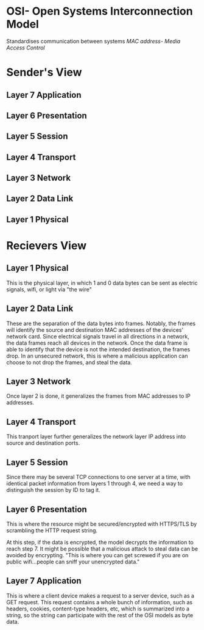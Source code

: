 # OSI- Open Systems Interconnection Model
Standardises communication between systems
*MAC address- Media Access Control*

# Sender's View
## Layer 7 Application
## Layer 6 Presentation
## Layer 5 Session
## Layer 4 Transport
## Layer 3 Network
## Layer 2 Data Link
## Layer 1 Physical

# Recievers View
## Layer 1 Physical
This is the physical layer, in which 1 and 0 data bytes can be sent as electric signals, wifi, or light via "the wire"

## Layer 2 Data Link
These are the separation of the data bytes into frames.
Notably, the frames will identify the source and destination MAC addresses of the devices' network card.
Since electrical signals travel in all directions in a network, the data frames reach all devices in the network.
Once the data frame is able to identify that the device is not the intended destination, the frames drop.
In an unsecured network, this is where a malicious application can choose to not drop the frames, and steal the data.

## Layer 3 Network
Once layer 2 is done, it generalizes the frames from MAC addresses to IP addresses.

## Layer 4 Transport
This tranport layer further generalizes the network layer IP address into source and destination ports.

## Layer 5 Session
Since there may be several TCP connections to one server at a time, with identical packet information from layers 1 through 4, we need a way to distinguish the session by ID to tag it.

## Layer 6 Presentation
This is where the resource might be secured/encrypted with HTTPS/TLS by scrambling the HTTP request string.

At this step, if the data is encrypted, the model decrypts the information to reach step 7.
It might be possible that a malicious attack to steal data can be avoided by encrypting.
"This is where you can get screwed if you are on public wifi...people can sniff your unencrypted data."

## Layer 7 Application
This is where a client device makes a request to a server device, such as a GET request.
This request contains a whole bunch of information, such as headers, cookies, content-type headers, etc, which is summarized into a string, so the string can participate with the rest of the OSI models as byte data.

